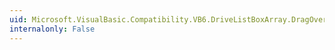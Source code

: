 ```yaml
---
uid: Microsoft.VisualBasic.Compatibility.VB6.DriveListBoxArray.DragOver
internalonly: False
---
```

